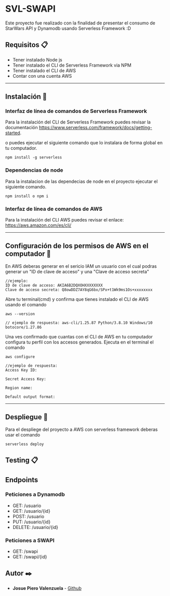 # SVL-SWAPI

Este proyecto fue realizado con la finalidad de presentar el consumo de StarWars API y Dynamodb usando Serverless Framework :D

## Requisitos 📋
 - Tener instalado Node js
 - Tener instalado el CLI de Serverless Framework via NPM
 - Tener instalado el CLI de AWS
 - Contar con una cuenta AWS

___
## Instalación 🔧

### Interfaz de línea de comandos de Serverless Framework

Para la instalación del CLI de Serverless Framework puedes revisar la documentación  https://www.serverless.com/framework/docs/getting-started.

o puedes ejecutar el siguiente comando que lo instalara de forma global en tu computador.

```
npm install -g serverless
```

### Dependencias de node

Para la instalacion de las dependecias de node en el proyecto ejecutar el siguiente comando.

```
npm install o npm i
```

### Interfaz de línea de comandos de AWS

Para la instalación del CLI AWS puedes revisar el enlace: https://aws.amazon.com/es/cli/

___
## Configuración de los permisos de AWS en el computador 🔧

En AWS deberas generar en el sericio IAM un usuario con el cual podras generar un "ID de clave de acceso" y una "Clave de acceso secreta"

```
//ejemplo:
ID de clave de acceso: AKIA6B2DQXOHXXXXXXXX
Clave de acceso secreta: Q8owDDZ7AY8qG6bx/SPx+t1Wk9ms1Os+xxxxxxxx
```

Abre tu terminal(cmd) y confirma que tienes instalado el CLI de AWS usando el comando

```
aws --version

// ejemplo de respuesta: aws-cli/1.25.87 Python/3.8.10 Windows/10 botocore/1.27.86
```

Una ves confirmado que cuantas con el CLI de AWS en tu computador configura tu perfil con los accesos generados. Ejecuta en el terminal el comando

```
aws configure

//ejemplo de respuesta:
Access Key ID:

Secret Access Key:

Region name:

Default output format:
```
___
## Despliegue 🚀

Para el despliege del proyecto a AWS con serverless framework deberas usar el comando

```
serverless deploy
```

## Testing 📋

## Endpoints
### Peticiones a Dynamodb
- GET: /usuario
- GET: /usuario/{id}
- POST: /usuario
- PUT: /usuario/{id}
- DELETE: /usuario/{id}

### Peticiones a SWAPI
- GET: /swapi
- GET: /swapi/{id}

## Autor ✒️

* **Josue Piero Valenzuela** - [Github](https://github.com/r3ip)


